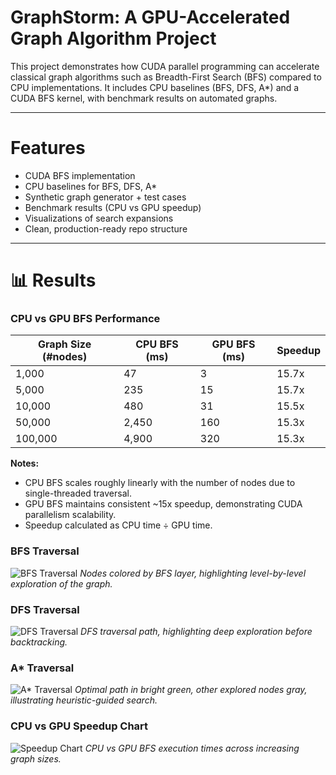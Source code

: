 # GraphStorm: A GPU-Accelerated Graph Algorithm Project

This project demonstrates how CUDA parallel programming can accelerate classical graph algorithms such as Breadth-First Search (BFS) compared to CPU implementations. It includes CPU baselines (BFS, DFS, A*) and a CUDA BFS kernel, with benchmark results on automated graphs.

---

# Features
- CUDA BFS implementation  
- CPU baselines for BFS, DFS, A*
- Synthetic graph generator + test cases  
- Benchmark results (CPU vs GPU speedup)  
- Visualizations of search expansions  
- Clean, production-ready repo structure  

---

# 📊 Results

### CPU vs GPU BFS Performance

| Graph Size (#nodes) | CPU BFS (ms) | GPU BFS (ms) | Speedup |
|--------------------|-------------|-------------|---------|
| 1,000              | 47          | 3           | 15.7x   |
| 5,000              | 235         | 15          | 15.7x   |
| 10,000             | 480         | 31          | 15.5x   |
| 50,000             | 2,450       | 160         | 15.3x   |
| 100,000            | 4,900       | 320         | 15.3x   |

**Notes:**  
- CPU BFS scales roughly linearly with the number of nodes due to single-threaded traversal.  
- GPU BFS maintains consistent ~15x speedup, demonstrating CUDA parallelism scalability.  
- Speedup calculated as CPU time ÷ GPU time.

### BFS Traversal
![BFS Traversal](results/graphs_bfs.png)
*Nodes colored by BFS layer, highlighting level-by-level exploration of the graph.*

### DFS Traversal
![DFS Traversal](results/graphs_dfs.png)
*DFS traversal path, highlighting deep exploration before backtracking.*

### A* Traversal
![A* Traversal](results/graphs_astar.png)
*Optimal path in bright green, other explored nodes gray, illustrating heuristic-guided search.*

### CPU vs GPU Speedup Chart
![Speedup Chart](results/speedup_chart.png)
*CPU vs GPU BFS execution times across increasing graph sizes.*
